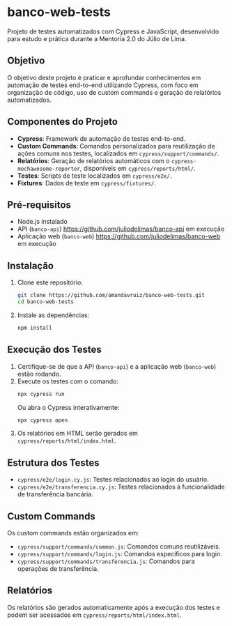 # banco-web-tests

Projeto de testes automatizados com Cypress e JavaScript, desenvolvido para estudo e prática durante a Mentoria 2.0 do Júlio de Lima.

## Objetivo

O objetivo deste projeto é praticar e aprofundar conhecimentos em automação de testes end-to-end utilizando Cypress, com foco em organização de código, uso de custom commands e geração de relatórios automatizados.

## Componentes do Projeto

- **Cypress**: Framework de automação de testes end-to-end.
- **Custom Commands**: Comandos personalizados para reutilização de ações comuns nos testes, localizados em `cypress/support/commands/`.
- **Relatórios**: Geração de relatórios automáticos com o `cypress-mochawesome-reporter`, disponíveis em `cypress/reports/html/`.
- **Testes**: Scripts de teste localizados em `cypress/e2e/`.
- **Fixtures**: Dados de teste em `cypress/fixtures/`.

## Pré-requisitos

- Node.js instalado
- API (`banco-api`) https://github.com/juliodelimas/banco-api em execução 
- Aplicação web (`banco-web`) https://github.com/juliodelimas/banco-web em execução

## Instalação

1. Clone este repositório:
   ```sh
   git clone https://github.com/amandavruiz/banco-web-tests.git
   cd banco-web-tests
   ```
2. Instale as dependências:
   ```sh
   npm install
   ```

## Execução dos Testes

1. Certifique-se de que a API (`banco-api`) e a aplicação web (`banco-web`) estão rodando.
2. Execute os testes com o comando:
   ```sh
   npx cypress run
   ```
   Ou abra o Cypress interativamente:
   ```sh
   npx cypress open
   ```
3. Os relatórios em HTML serão gerados em `cypress/reports/html/index.html`.

## Estrutura dos Testes

- `cypress/e2e/login.cy.js`: Testes relacionados ao login do usuário.
- `cypress/e2e/transferencia.cy.js`: Testes relacionados à funcionalidade de transferência bancária.

## Custom Commands

Os custom commands estão organizados em:
- `cypress/support/commands/common.js`: Comandos comuns reutilizáveis.
- `cypress/support/commands/login.js`: Comandos específicos para login.
- `cypress/support/commands/transferencia.js`: Comandos para operações de transferência.

## Relatórios

Os relatórios são gerados automaticamente após a execução dos testes e podem ser acessados em `cypress/reports/html/index.html`.